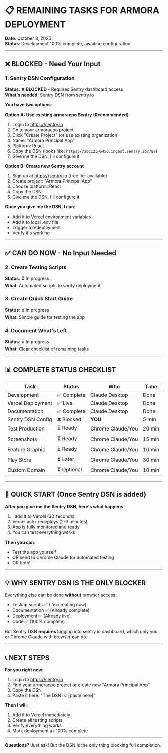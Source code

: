 # 📋 REMAINING TASKS FOR ARMORA DEPLOYMENT

**Date**: October 8, 2025  
**Status**: Development 100% complete, awaiting configuration

---

## ❌ BLOCKED - Need Your Input

### 1. Sentry DSN Configuration
**Status**: ❌ **BLOCKED** - Requires Sentry dashboard access  
**What's needed**: Sentry DSN from sentry.io

**You have two options**:

**Option A: Use existing armoracpo Sentry (Recommended)**
1. Login to https://sentry.io
2. Go to your armoracpo project
3. Click "Create Project" (or use existing organization)
4. Name: "Armora Principal App"
5. Platform: React
6. Copy the DSN (looks like: `https://abc123@o456.ingest.sentry.io/789`)
7. Give me the DSN, I'll configure it

**Option B: Create new Sentry account**
1. Sign up at https://sentry.io (free tier available)
2. Create project: "Armora Principal App"
3. Choose platform: React
4. Copy the DSN
5. Give me the DSN, I'll configure it

**Once you give me the DSN, I can**:
- Add it to Vercel environment variables
- Add it to local .env file
- Trigger a redeployment
- Verify it's working

---

## ✅ CAN DO NOW - No Input Needed

### 2. Create Testing Scripts
**Status**: ⏳ In progress  
**What**: Automated scripts to verify deployment

### 3. Create Quick Start Guide
**Status**: ⏳ In progress  
**What**: Simple guide for testing the app

### 4. Document What's Left
**Status**: ⏳ In progress  
**What**: Clear checklist of remaining tasks

---

## 📊 COMPLETE STATUS CHECKLIST

| Task | Status | Who | Time |
|------|--------|-----|------|
| Development | ✅ Complete | Claude Desktop | Done |
| Vercel Deployment | ✅ Live | Claude Desktop | Done |
| Documentation | ✅ Complete | Claude Desktop | Done |
| Sentry DSN Config | ❌ Blocked | **YOU** | 5 min |
| Test Production | ⏳ Ready | Chrome Claude/You | 20 min |
| Screenshots | ⏳ Ready | Chrome Claude/You | 15 min |
| Feature Graphic | ⏳ Ready | Chrome Claude/You | 10 min |
| Play Store | ⏳ Later | Chrome Claude/You | 30 min |
| Custom Domain | ⏳ Optional | Chrome Claude/You | 10 min |

---

## 🚀 QUICK START (Once Sentry DSN is added)

**After you give me the Sentry DSN, here's what happens**:

1. I add it to Vercel (30 seconds)
2. Vercel auto-redeploys (2-3 minutes)
3. App is fully monitored and ready
4. You can test everything works

**Then you can**:
- Test the app yourself
- OR send to Chrome Claude for automated testing
- OR both!

---

## 💡 WHY SENTRY DSN IS THE ONLY BLOCKER

Everything else can be done **without** browser access:
- Testing scripts ✅ (I'm creating now)
- Documentation ✅ (Already complete)
- Deployment ✅ (Already live)
- Code ✅ (100% complete)

But Sentry DSN **requires** logging into sentry.io dashboard, which only you or Chrome Claude with browser can do.

---

## 📞 NEXT STEPS

**For you right now**:
1. Login to https://sentry.io
2. Find your armoracpo project or create new "Armora Principal App"
3. Copy the DSN
4. Paste it here: "The DSN is: [paste here]"

**Then I will**:
1. Add it to Vercel immediately
2. Create all testing scripts
3. Verify everything works
4. Mark deployment as 100% complete

---

**Questions?** Just ask! But the DSN is the only thing blocking full completion.
